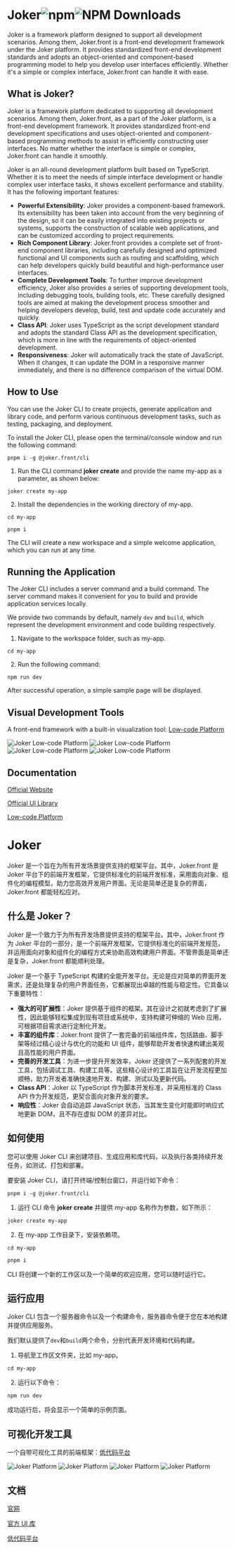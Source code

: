 # Joker![npm](https://img.shields.io/npm/v/%40joker.front%2Fcore)![NPM Downloads](https://img.shields.io/npm/dw/%40joker.front%2Fcore)

Joker is a framework platform designed to support all development scenarios. Among them, Joker.front is a front-end development framework under the Joker platform. It provides standardized front-end development standards and adopts an object-oriented and component-based programming model to help you develop user interfaces efficiently. Whether it's a simple or complex interface, Joker.front can handle it with ease.

## What is Joker?

Joker is a framework platform dedicated to supporting all development scenarios. Among them, Joker.front, as a part of the Joker platform, is a front-end development framework. It provides standardized front-end development specifications and uses object-oriented and component-based programming methods to assist in efficiently constructing user interfaces. No matter whether the interface is simple or complex, Joker.front can handle it smoothly.

Joker is an all-round development platform built based on TypeScript. Whether it is to meet the needs of simple interface development or handle complex user interface tasks, it shows excellent performance and stability. It has the following important features:

-   **Powerful Extensibility**: Joker provides a component-based framework. Its extensibility has been taken into account from the very beginning of the design, so it can be easily integrated into existing projects or systems, supports the construction of scalable web applications, and can be customized according to project requirements.
-   **Rich Component Library**: Joker.front provides a complete set of front-end component libraries, including carefully designed and optimized functional and UI components such as routing and scaffolding, which can help developers quickly build beautiful and high-performance user interfaces.
-   **Complete Development Tools**: To further improve development efficiency, Joker also provides a series of supporting development tools, including debugging tools, building tools, etc. These carefully designed tools are aimed at making the development process smoother and helping developers develop, build, test and update code accurately and quickly.
-   **Class API**: Joker uses TypeScript as the script development standard and adopts the standard Class API as the development specification, which is more in line with the requirements of object-oriented development.
-   **Responsiveness**: Joker will automatically track the state of JavaScript. When it changes, it can update the DOM in a responsive manner immediately, and there is no difference comparison of the virtual DOM.

## How to Use

You can use the Joker CLI to create projects, generate application and library code, and perform various continuous development tasks, such as testing, packaging, and deployment.

To install the Joker CLI, please open the terminal/console window and run the following command:

```
pnpm i -g @joker.front/cli
```

1. Run the CLI command **joker create** and provide the name my-app as a parameter, as shown below:

```
joker create my-app
```

2. Install the dependencies in the working directory of my-app.

```
cd my-app

pnpm i
```

The CLI will create a new workspace and a simple welcome application, which you can run at any time.

## Running the Application

The Joker CLI includes a server command and a build command. The server command makes it convenient for you to build and provide application services locally.

We provide two commands by default, namely `dev` and `build`, which represent the development environment and code building respectively.

1. Navigate to the workspace folder, such as my-app.

```
cd my-app
```

2. Run the following command:

```
npm run dev
```

After successful operation, a simple sample page will be displayed.

## Visual Development Tools

A front-end framework with a built-in visualization tool: [Low-code Platform](https://lowcode.jokers.pub)

![Joker Low-code Platform](https://gitee.com/joker_pub/joker-front-core/raw/main/readme/img4.png)
![Joker Low-code Platform](https://gitee.com/joker_pub/joker-front-core/raw/main/readme/img2.png)
![Joker Low-code Platform](https://gitee.com/joker_pub/joker-front-core/raw/main/readme/img1.jpg)
![Joker Low-code Platform](https://gitee.com/joker_pub/joker-front-core/raw/main/readme/img3.jpg)

## Documentation

[Official Website](https://front.jokers.pub)

[Official UI Library](https://ui.jokers.pub)

[Low-code Platform](https://jokers.pub)

# Joker

Joker 是一个旨在为所有开发场景提供支持的框架平台。其中，Joker.front 是 Joker 平台下的前端开发框架，它提供标准化的前端开发标准，采用面向对象、组件化的编程模型，助力您高效开发用户界面。无论是简单还是复杂的界面，Joker.front 都能轻松应对。

## 什么是 Joker？

Joker 是一个致力于为所有开发场景提供支持的框架平台。其中，Joker.front 作为 Joker 平台的一部分，是一个前端开发框架。它提供标准化的前端开发规范，并运用面向对象和组件化的编程方式来协助高效构建用户界面。不管界面是简单还是复杂，Joker.front 都能顺利处理。

Joker 是一个基于 TypeScript 构建的全能开发平台。无论是应对简单的界面开发需求，还是处理复杂的用户界面任务，它都展现出卓越的性能与稳定性。它具备以下重要特性：

-   **强大的可扩展性**：Joker 提供基于组件的框架。其在设计之初就考虑到了扩展性，因此能够轻松集成到现有项目或系统中，支持构建可伸缩的 Web 应用，可根据项目需求进行定制化开发。
-   **丰富的组件库**：Joker.front 提供了一套完备的前端组件库，包括路由、脚手架等经过精心设计与优化的功能和 UI 组件，能够帮助开发者快速构建出美观且高性能的用户界面。
-   **完善的开发工具**：为进一步提升开发效率，Joker 还提供了一系列配套的开发工具，包括调试工具、构建工具等。这些精心设计的工具旨在让开发流程更加顺畅，助力开发者准确快速地开发、构建、测试以及更新代码。
-   **Class API**：Joker 以 TypeScript 作为脚本开发标准，并采用标准的 Class API 作为开发规范，更契合面向对象开发的要求。
-   **响应性**：Joker 会自动追踪 JavaScript 状态，当其发生变化时能即时响应式地更新 DOM，且不存在虚拟 DOM 的差异对比。

## 如何使用

您可以使用 Joker CLI 来创建项目、生成应用和库代码，以及执行各类持续开发任务，如测试、打包和部署。

要安装 Joker CLI，请打开终端/控制台窗口，并运行如下命令：

```
pnpm i -g @joker.front/cli
```

1. 运行 CLI 命令 **joker create** 并提供 my-app 名称作为参数，如下所示：

```
joker create my-app
```

2. 在 my-app 工作目录下，安装依赖项。

```
cd my-app

pnpm i
```

CLI 将创建一个新的工作区以及一个简单的欢迎应用，您可以随时运行它。

## 运行应用

Joker CLI 包含一个服务器命令以及一个构建命令，服务器命令便于您在本地构建并提供应用服务。

我们默认提供了`dev`和`build`两个命令，分别代表开发环境和代码构建。

1. 导航至工作区文件夹，比如 my-app。

```
cd my-app
```

2. 运行以下命令：

```
npm run dev
```

成功运行后，将会显示一个简单的示例页面。

## 可视化开发工具

一个自带可视化工具的前端框架：[低代码平台](https://lowcode.jokers.pub)

![Joker Platform](https://gitee.com/joker_pub/joker-front-core/raw/main/readme/img4.png)
![Joker Platform](https://gitee.com/joker_pub/joker-front-core/raw/main/readme/img2.png)
![Joker Platform](https://gitee.com/joker_pub/joker-front-core/raw/main/readme/img1.jpg)
![Joker Platform](https://gitee.com/joker_pub/joker-front-core/raw/main/readme/img3.jpg)

## 文档

[官网](https://front.jokers.pub)

[官方 UI 库](https://ui.jokers.pub)

[低代码平台](https://jokers.pub)

